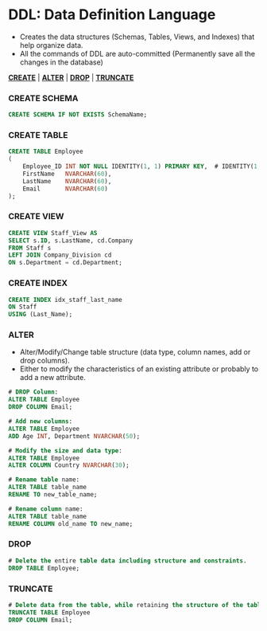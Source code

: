 # **DDL: Data Definition Language**

- Creates the data structures (Schemas, Tables, Views, and Indexes) that help organize data.
- All the commands of DDL are auto-committed (Permanently save all the changes in the database)

<a href=#create><strong>CREATE</strong></a> | 
<a href=#alter><strong>ALTER</strong></a> | 
<a href=#drop><strong>DROP</strong></a> | 
<a href=#truncate><strong>TRUNCATE</strong></a> 

### **CREATE SCHEMA**

```sql
CREATE SCHEMA IF NOT EXISTS SchemaName;
```

### **CREATE TABLE**

```sql
CREATE TABLE Employee
(
    Employee_ID INT NOT NULL IDENTITY(1, 1) PRIMARY KEY,  # IDENTITY(1,1) Start from 1 and Increment by 1 
    FirstName   NVARCHAR(60),
    LastName    NVARCHAR(60),
    Email       NVARCHAR(60)
);
```

### **CREATE VIEW**

```sql
CREATE VIEW Staff_View AS
SELECT s.ID, s.LastName, cd.Company
FROM Staff s
LEFT JOIN Company_Division cd
ON s.Department = cd.Department;
```

### **CREATE INDEX**

```sql
CREATE INDEX idx_staff_last_name
ON Staff
USING (Last_Name);
```

<h3 name=alter><strong>ALTER</strong></h3>

- Alter/Modify/Change table structure (data type, column names, add or drop columns).
- Either to modify the characteristics of an existing attribute or probably to add a new attribute.

```sql
# DROP Column:
ALTER TABLE Employee
DROP COLUMN Email;
```

```sql
# Add new columns:
ALTER TABLE Employee
ADD Age INT, Department NVARCHAR(50);
```

```sql
# Modify the size and data type:
ALTER TABLE Employee
ALTER COLUMN Country NVARCHAR(30);
```

```sql
# Rename table name:    
ALTER TABLE table_name
RENAME TO new_table_name;    
```    

```sql
# Rename column name:
ALTER TABLE table_name
RENAME COLUMN old_name TO new_name;   
```

<h3 name=drop><strong>DROP</strong></h3>

```sql
# Delete the entire table data including structure and constraints.
DROP TABLE Employee;
```
    
<h3 name=truncate><strong>TRUNCATE</strong></h3>

```sql
# Delete data from the table, while retaining the structure of the table.
TRUNCATE TABLE Employee
DROP COLUMN Email;
```
